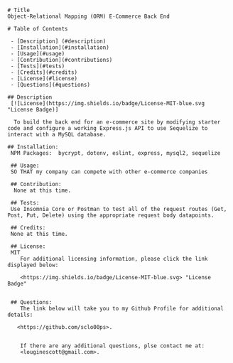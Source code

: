 

    # Title 
    Object-Relational Mapping (ORM) E-Commerce Back End

    # Table of Contents

     - [Description] (#description)
     - [Installation](#installation)
     - [Usage](#usage)
     - [Contribution](#contributions)
     - [Tests](#tests)
     - [Credits](#credits)
     - [License](#license)
     - [Questions](#questions)

    ## Description
     [![License](https://img.shields.io/badge/License-MIT-blue.svg "License Badge)]

      To build the back end for an e-commerce site by modifying starter code and configure a working Express.js API to use Sequelize to interact with a MySQL database.

    ## Installation:
     NPM Packages:  bycrypt, dotenv, eslint, express, mysql2, sequelize

     ## Usage:
     SO THAT my company can compete with other e-commerce companies

     ## Contribution:
      None at this time.

     ## Tests:
     Use Insomnia Core or Postman to test all of the request routes (Get, Post, Put, Delete) using the appropriate request body datapoints.

     ## Credits:
     None at this time.
     
     ## License:
     MIT
        For additional licensing information, please click the link displayed below:

        <https://img.shields.io/badge/License-MIT-blue.svg> "License Badge"

        
     ## Questions:
        The link below will take you to my Github Profile for additional details:

       <https://github.com/sclo00ps>.
      
    
        If there are any additional questions, plse contact me at:  
        <louginescott@gmail.com>.

    